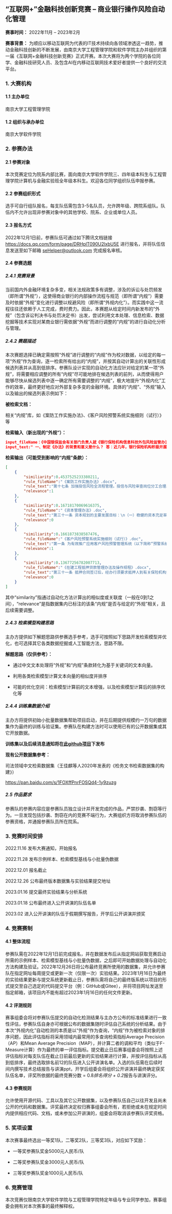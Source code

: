 ## “互联网+”金融科技创新竞赛 – 商业银行操作风险自动化管理

**赛事时间：** 2022年11月 – 2023年2月

**赛事背景：** 为顺应以移动互联网为代表的IT技术持续向各领域渗透这一趋势，推动金融科技创新的不断发展，由南京大学工程管理学院和软件学院主办并组织的第一届《互联网+金融科技创新竞赛》正式开赛。本次大赛将为两个学院的各位同学、金融科技研究人员、及包含AI在内移动互联网技术爱好者提供一个良好的交流平台。



### 1. 大赛机构

#### 1.1 主办单位

南京大学工程管理学院

#### 1.2 组织与承办单位

南京大学软件学院



### 2. 参赛办法

#### 2.1 参赛对象

本次竞赛定位为院系内部比赛，面向南京大学软件学院三、四年级本科生与工程管理学院计算机与金融实验班全年级本科生。欢迎各位同学组织队伍申报参赛。

#### 2.2 参赛组织形式

选手可自行组队报名，每支队伍需包含3-5名队员，允许跨年级、跨院系组队。队伍内不允许出现非参赛对象中的其他学校、院系、企业或单位人员。

#### 2.3 报名方式

2022年12月1日前，参赛队伍可通过如下腾讯文档链接 https://docs.qq.com/form/page/DRHplT090U2lxbU5E 进行报名，并将队伍信息发送至如下邮箱 seHelper@outlook.com 完成报名审核。



#### 2.4 参赛选题

##### 2.4.1 竞赛背景

当前国内外金融环境复杂多变，相关法规政策多有调整，涉及的诉讼与处罚频发（即所谓“外规”），这使得商业银行的内部操作流程与规范（即所谓“内规”）需要及时依据“外规”变化进行调整以规避风险（即所谓“外规内化”）。而实践中这一流程往往还依赖于人工完成，费时费力。因此，本赛题从给定时间内新发布的“外规”（包含诉讼判决书与处罚决定书）出发，尝试利用文本处理、信息检索、数据挖掘等技术实现对某商业银行需依据“外规”而进行调整的“内规”的进行自动化分析与管理。



##### 2.4.2 赛题描述

本次赛题选择已确定需按照“外规”进行调整的“内规”作为校对数据，以给定的每一项“外规”作为查询，逐一检索所有给出的“内规”，并按其自动计算出的关联性形成候选列表并从高到低排序。参赛队设计实现的自动化方法应针对给定的某一项“外规”，将需要相应调整的所有“内规”尽可能地排在候选列表的前列，从而使得用户能够尽快从候选列表中逐一确定所有需要调整的“内规”，极大地提升“外规内化”工作的效率，最终更好地应对外部复杂多变的金融环境。具体的“内规”、“外规”输入以及输出的候选列表示例如下：

**被检索文档：**

相关“内规”库，如《案防工作实施办法》、《客户风险预警系统实施细则（试行）》等

**检索输入（新出现的“外规”）：**

```json
input_fileName：《中国银保监会有关部门负责人就《银行保险机构信息科技外包风险监管办法》答记者问》,
input_text:" 一、制定《办法》的背景和意义是什么？ 答：近几年，银行保险机构积极开展数字化转型，在加大科技创新力度、更好地满足金融消费者需求的同时，对信息科技外包服务的依赖度不断加大。与此同时，部分银行保险机构对信息科技外包风险管控不力，因而导致的业务中断、敏感信息泄露等事件时有发生。此外，部分领域外包服务提供商高度集中，形成了行业集中度风险。为此，按照风险为本的导向，以弥补短板、强化监管为目标，拟通过制定《办法》，从信息科技外包治理、准入、监控评价、风险管理等方面对银行保险机构信息科技外包提出要求。《办法》的制定出台，将促进银行保险机构建立并完善信息科技外包治理架构，加强信息科技外包风险管理体系建设，提升信息科技外包风险管控能力，促进银行保险机构稳健开展数字化转型工作。"
```

**检索输出（可能受到影响的“内规”条款）：**

```json
[       
    {
        "similiarity":0.4537525233380211,
        "rule_fileName":"《案防工作实施办法》.docx",
        "rule_text":"第十七条 加强授信风险全流程管理。授信与风险审查岗位分工合理、职责明确，岗位之间相互配合、相互制约，做到审贷分离、业务经办与会计账务处理分离。\n不断完善统一授信管理制度。健全客户信用风险识别与监测体系，不断完善授信决策与审批机制，采取有效措施防止对单一客户、关联企业客户和集团客户授信风险的高度集中，防止违反信贷原则发放关系人贷款和人情贷款，防止信贷资金违规使用。\n",
        "relevance":1
    },
    {
        "similiarity":0.16718170069616375,
        "rule_fileName":"《资本管理办法》.doc",
        "rule_text":"第三十一条 资本规划的主要发展目标：\n（一）稳健的资本充足率水平。本行资本充足率目标的确定，应确保满足内部业务发展需求和外部监管要求。\n（二）不断优化的资本结构。在资本管理过程中，积极优化并保持稳定的资本结构，提高抵御风险能力。\n（三）不断提升的资本运营效率。本行在业务发展过程中，应充分、高效利用资本杠杆功能，加快业务转型发展，提高资本配置效率。\n",
        "relevance":0
    },       
    {
        "similiarity":0.1661873838587476,
        "rule_fileName":"《客户风险预警系统实施细则（试行）》.doc",
        "rule_text":"第一条 为有效推广应用客户风险预警管理系统（以下简称“预警系统”），促进信用风险管理转型，提升信用风险管控质量，制定本细则。\n",
        "relevance":1
    },       
    {
        "similiarity":0.13677256782007713,
        "rule_fileName":"《在建工程抵押贷款管理办法及操作规程》.docx",
        "rule_text":"第三十一条 抵押合同签订后，经办行须要求抵押人到有关保险机构按照下列条件办理抵押在建工程的保险手续：\n（一）办理抵押在建工程足额保险；\n（二）保险期限不得短于合同履行期限；\n（三）保险金额不得小于合同贷款本息；\n（四）保险合同及保险单中应当注明，本行为保险赔偿金的第一受益人；\n（五）保险单中不得有任何限制本行权益的条款；\n（六）抵押在建工程保险费用全部由抵押人承担，保险单证原件应交由经办行保管。\n",
        "relevance":0
    }
]
```

其中“similarity”指通过自动化方法计算出的相似度或关联度（一般在0到1之间），“relevance”是指数据集内已标注的该条“内规”是否与给定的“外规”相关，且后续需要调整。



##### 2.4.3 检索模型构建思路

主办方提供如下解题思路供参赛选手参考，选手可按照如下思路开发检索模型并优化，也可选择其它各类数据挖掘或人工智能方法，思路不限。

**解题思路（仅供参考）：**

- 通过中文文本处理将“外规”和“内规”条款转化为基于关键词的文本向量。

- 利用各类检索模型计算文本向量的相似度并排序

- 可能的优化空间：检索模型计算前的文本增强，以及检索模型计算后的排序优化等

 

##### 2.4.4 训练集数据介绍

主办方将提供初始小批量数据集帮助项目启动，并在后期提供规模约一万句的数据集作为最终的训练与验证集。参赛队在构建方法时可以使用已有的公开数据集或其它开放数据。

**训练集以及后续消息通知将在[此github项目](https://github.com/seHelper2/FinTechNJU2022)下发布**

**现有公开数据集参考：**

司法领域中文检索数据集（王佳麒等人2020年发表的《检务文书检索数据集的构建》）

https://pan.baidu.com/s/1FOXffPnrFOSQd4-1y9zuzg

 

##### 2.5 作品要求

参赛队的参赛内容应是参赛队员独立设计并开发完成的作品，严禁抄袭、剽窃等行为。一旦发现包括抄袭、剽窃在内的竞赛不端行为，大赛组织方将取消参赛队伍的参赛资格，并通报参赛队员所在院系。

 

### 3. 竞赛时间安排

2022.11.16 发布大赛通知，开始报名

2022.11.28 发布示例样本、检索模型基线与小批量伪数据

2022.12.01 报名截止

2022.12.26 公布最终版本数据集与实验结果提交地址

2023.01.16 提交最终实验结果与分析系统

2023.01.18 公布最终进入公开讲演的队伍名单

2023.02  进入公开讲演的队伍于假期撰写报告，开学后公开讲演并颁奖

 

### 4. 竞赛赛制

#### 4.1 整体流程

参赛队需在2022年12月1日前完成报名，并在数据发布后从指定网站获取竞赛启动所需的示例样本、检索模型基线与小批量伪数据，之后即可开始数据处理与自动化方法构建及验证。2022年12月26日将公布最终竞赛所使用的数据集，并允许参赛队在指定网址每周提交或更新一次（仅限一次）实验结果。2023年1月16日为最终的实验结果更新与提交系统更新截止日，参赛队需将自己的最终版系统以项目的形式提交至自己选定的代码提交平台（例：GitHub或Gitee），并将项目网址发送至指定邮箱，该项目内不能有超过2023年1月16日的任何文件更新。

#### 4.2 评测规则

赛事组委会将对参赛队伍提交的自动化检测结果与主办方公布的标准结果进行一致性评估，参赛队伍自身亦可根据公布的数据集随时评估自己系统的分析结果。由于本次“外规内化”自动检测的本质是以“外规”作为查询，“内规”作为被检索对象的排序问题，因此评估指标将采用领域内最常用的多查询检索指标Average Precision（AP）和Mean Average Precision（MAP），并计算二者的调和平均（类似于F-Measure计算）作为最终的单一评估指标。提交截止日后赛事组委会将按照上述评估指标对每支队伍在截止日前最后更新的实验结果进行计算，并按评估指标从高到低排序，最终选取排名前12的队伍进入公开讲演名单。入选的队伍需在后续时间内撰写技术总结报告与讲演ppt，开学后组委会将组织公开讲演并最终确定获奖队伍名单，评奖所依据的最终竞赛分数 = 0.8*排名得分 + 0.2*报告与讲演评分。

#### 4.3 参赛规则

允许使用开源代码、工具以及其它公开数据集，以及参赛队伍自己以往开发且尚未公开的代码和数据集。评奖最终决定权归赛事组委会所有，若拒绝或未在规定时间内提供相应代码、文档，或未参加公开讲演的，组委会将取消该参赛队评奖资格。

 

### 5. 奖项设置

本次赛事最终选出一等奖1队，二等奖2队，三等奖3队，对应如下奖励：

- 一等奖参赛队奖金5000元人民币/队

- 二等奖参赛队奖金3000元人民币/队

- 三等奖参赛队奖金1000元人民币/队

 

### 6. 竞赛管理

本次竞赛仅限南京大学软件学院与工程管理学院特定年级与专业同学参加，赛事组委会拥有对本次赛事的最终解释权。
